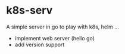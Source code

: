 # k8s-serv

A simple server in go to play with k8s, helm ...

- implement web server (hello go)
- add version support

